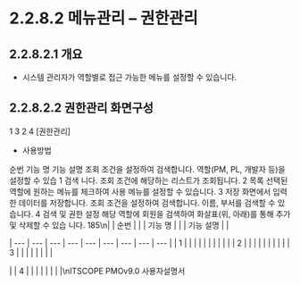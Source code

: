 # 2.2.8.2 메뉴관리 – 권한관리



## 2.2.8.2.1 개요

- 시스템 관리자가 역할별로 접근 가능한 메뉴를 설정할 수 있습니다.

## 2.2.8.2.2 권한관리 화면구성

1
3
2
4
[권한관리]

- 사용방법

순번 기능 명 기능 설명
조회 조건을 설정하여 검색합니다. 역할(PM, PL, 개발자 등)을 설정할 수 있습
1 검색
니다.
조회 조건에 해당하는 리스트가 조회됩니다.
2 목록
선택된 역할에 원하는 메뉴를 체크하여 사용 메뉴를 설정할 수 있습니다.
3 저장 화면에서 입력한 데이터를 저장합니다.
조회 조건을 설정하여 검색합니다. 이름, 부서를 검색할 수 있습니다.
4 검색 및 권한 설정 해당 역할에 회원을 검색하여 화살표(위, 아래)를 통해 추가 및 삭제할 수 있습
니다.
185\n|  | 순번 |  |  | 기능 명 |  |  | 기능 설명 |  |

| --- | --- | --- | --- | --- | --- | --- | --- | --- |
| 1 |  |  |  |  |  |  |  |  |
|  | 2 |  |  |  |  |  |  |  |
|  | 3 |  |  |  |  |  |  |  |

|  | 4 |  |  |  |  |  |  |  |\nITSCOPE PMOv9.0 사용자설명서
